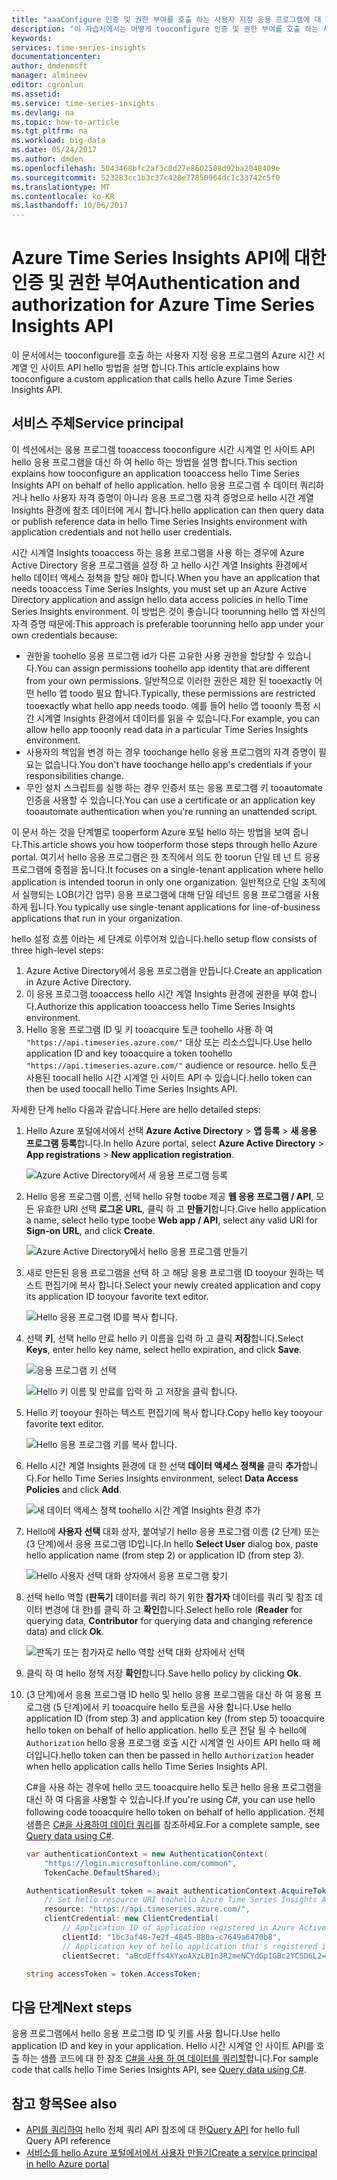 ```yaml
---
title: "aaaConfigure 인증 및 권한 부여를 호출 하는 사용자 지정 응용 프로그램에 대 한 Azure 시간 시계열 인 사이트 API hello | Microsoft Docs"
description: "이 자습서에서는 어떻게 tooconfigure 인증 및 권한 부여를 호출 하는 사용자 지정 응용 프로그램에 대 한 hello Azure 시간 시계열 인 사이트 API에 설명"
keywords: 
services: time-series-insights
documentationcenter: 
author: dmdenmsft
manager: almineev
editor: cgronlun
ms.assetid: 
ms.service: time-series-insights
ms.devlang: na
ms.topic: how-to-article
ms.tgt_pltfrm: na
ms.workload: big-data
ms.date: 05/24/2017
ms.author: dmden
ms.openlocfilehash: 5043468bfc2af3c0d27e8602508d92ba2848409e
ms.sourcegitcommit: 523283cc1b3c37c428e77850964dc1c33742c5f0
ms.translationtype: MT
ms.contentlocale: ko-KR
ms.lasthandoff: 10/06/2017
---
```

# <a name="authentication-and-authorization-for-azure-time-series-insights-api"></a><span data-ttu-id="1dd41-103">Azure Time Series Insights API에 대한 인증 및 권한 부여</span><span class="sxs-lookup"><span data-stu-id="1dd41-103">Authentication and authorization for Azure Time Series Insights API</span></span>

<span data-ttu-id="1dd41-104">이 문서에서는 tooconfigure를 호출 하는 사용자 지정 응용 프로그램의 Azure 시간 시계열 인 사이트 API hello 방법을 설명 합니다.</span><span class="sxs-lookup"><span data-stu-id="1dd41-104">This article explains how tooconfigure a custom application that calls hello Azure Time Series Insights API.</span></span>

## <a name="service-principal"></a><span data-ttu-id="1dd41-105">서비스 주체</span><span class="sxs-lookup"><span data-stu-id="1dd41-105">Service principal</span></span>

<span data-ttu-id="1dd41-106">이 섹션에서는 응용 프로그램 tooaccess tooconfigure 시간 시계열 인 사이트 API hello 응용 프로그램을 대신 하 여 hello 하는 방법을 설명 합니다.</span><span class="sxs-lookup"><span data-stu-id="1dd41-106">This section explains how tooconfigure an application tooaccess hello Time Series Insights API on behalf of hello application.</span></span> <span data-ttu-id="1dd41-107">hello 응용 프로그램 수 데이터 쿼리하거나 hello 사용자 자격 증명이 아니라 응용 프로그램 자격 증명으로 hello 시간 계열 Insights 환경에 참조 데이터에 게시 합니다.</span><span class="sxs-lookup"><span data-stu-id="1dd41-107">hello application can then query data or publish reference data in hello Time Series Insights environment with application credentials and not hello user credentials.</span></span>

<span data-ttu-id="1dd41-108">시간 시계열 Insights tooaccess 하는 응용 프로그램을 사용 하는 경우에 Azure Active Directory 응용 프로그램을 설정 하 고 hello 시간 계열 Insights 환경에서 hello 데이터 액세스 정책을 할당 해야 합니다.</span><span class="sxs-lookup"><span data-stu-id="1dd41-108">When you have an application that needs tooaccess Time Series Insights, you must set up an Azure Active Directory application and assign hello data access policies in hello Time Series Insights environment.</span></span> <span data-ttu-id="1dd41-109">이 방법은 것이 좋습니다 toorunning hello 앱 자신의 자격 증명 때문에:</span><span class="sxs-lookup"><span data-stu-id="1dd41-109">This approach is preferable toorunning hello app under your own credentials because:</span></span>

* <span data-ttu-id="1dd41-110">권한을 toohello 응용 프로그램 id가 다른 고유한 사용 권한을 할당할 수 있습니다.</span><span class="sxs-lookup"><span data-stu-id="1dd41-110">You can assign permissions toohello app identity that are different from your own permissions.</span></span> <span data-ttu-id="1dd41-111">일반적으로 이러한 권한은 제한 된 tooexactly 어떤 hello 앱 toodo 필요 합니다.</span><span class="sxs-lookup"><span data-stu-id="1dd41-111">Typically, these permissions are restricted tooexactly what hello app needs toodo.</span></span> <span data-ttu-id="1dd41-112">예를 들어 hello 앱 tooonly 특정 시간 시계열 Insights 환경에서 데이터를 읽을 수 있습니다.</span><span class="sxs-lookup"><span data-stu-id="1dd41-112">For example, you can allow hello app tooonly read data in a particular Time Series Insights environment.</span></span>
* <span data-ttu-id="1dd41-113">사용자의 책임을 변경 하는 경우 toochange hello 응용 프로그램의 자격 증명이 필요는 없습니다.</span><span class="sxs-lookup"><span data-stu-id="1dd41-113">You don't have toochange hello app's credentials if your responsibilities change.</span></span>
* <span data-ttu-id="1dd41-114">무인 설치 스크립트를 실행 하는 경우 인증서 또는 응용 프로그램 키 tooautomate 인증을 사용할 수 있습니다.</span><span class="sxs-lookup"><span data-stu-id="1dd41-114">You can use a certificate or an application key tooautomate authentication when you're running an unattended script.</span></span>

<span data-ttu-id="1dd41-115">이 문서 하는 것을 단계별로 tooperform Azure 포털 hello 하는 방법을 보여 줍니다.</span><span class="sxs-lookup"><span data-stu-id="1dd41-115">This article shows you how tooperform those steps through hello Azure portal.</span></span> <span data-ttu-id="1dd41-116">여기서 hello 응용 프로그램은 한 조직에서 의도 한 toorun 단일 테 넌 트 응용 프로그램에 중점을 둡니다.</span><span class="sxs-lookup"><span data-stu-id="1dd41-116">It focuses on a single-tenant application where hello application is intended toorun in only one organization.</span></span> <span data-ttu-id="1dd41-117">일반적으로 단일 조직에서 실행되는 LOB(기간 업무) 응용 프로그램에 대해 단일 테넌트 응용 프로그램을 사용하게 됩니다.</span><span class="sxs-lookup"><span data-stu-id="1dd41-117">You typically use single-tenant applications for line-of-business applications that run in your organization.</span></span>

<span data-ttu-id="1dd41-118">hello 설정 흐름 이라는 세 단계로 이루어져 있습니다.</span><span class="sxs-lookup"><span data-stu-id="1dd41-118">hello setup flow consists of three high-level steps:</span></span>

1. <span data-ttu-id="1dd41-119">Azure Active Directory에서 응용 프로그램을 만듭니다.</span><span class="sxs-lookup"><span data-stu-id="1dd41-119">Create an application in Azure Active Directory.</span></span>
2. <span data-ttu-id="1dd41-120">이 응용 프로그램 tooaccess hello 시간 계열 Insights 환경에 권한을 부여 합니다.</span><span class="sxs-lookup"><span data-stu-id="1dd41-120">Authorize this application tooaccess hello Time Series Insights environment.</span></span>
3. <span data-ttu-id="1dd41-121">Hello 응용 프로그램 ID 및 키 tooacquire 토큰 toohello 사용 하 여 `"https://api.timeseries.azure.com/"` 대상 또는 리소스입니다.</span><span class="sxs-lookup"><span data-stu-id="1dd41-121">Use hello application ID and key tooacquire a token toohello `"https://api.timeseries.azure.com/"` audience or resource.</span></span> <span data-ttu-id="1dd41-122">hello 토큰 사용된 toocall hello 시간 시계열 인 사이트 API 수 있습니다.</span><span class="sxs-lookup"><span data-stu-id="1dd41-122">hello token can then be used toocall hello Time Series Insights API.</span></span>

<span data-ttu-id="1dd41-123">자세한 단계 hello 다음과 같습니다.</span><span class="sxs-lookup"><span data-stu-id="1dd41-123">Here are hello detailed steps:</span></span>

1. <span data-ttu-id="1dd41-124">Hello Azure 포털에서에서 선택 **Azure Active Directory** > **앱 등록** > **새 응용 프로그램 등록**합니다.</span><span class="sxs-lookup"><span data-stu-id="1dd41-124">In hello Azure portal, select **Azure Active Directory** > **App registrations** > **New application registration**.</span></span>

   ![Azure Active Directory에서 새 응용 프로그램 등록](media/authentication-and-authorization/active-directory-new-application-registration.png)  

2. <span data-ttu-id="1dd41-126">Hello 응용 프로그램 이름, 선택 hello 유형 toobe 제공 **웹 응용 프로그램 / API**, 모든 유효한 URI 선택 **로그온 URL**, 클릭 하 고 **만들기**합니다.</span><span class="sxs-lookup"><span data-stu-id="1dd41-126">Give hello application a name, select hello type toobe **Web app / API**, select any valid URI for **Sign-on URL**, and click **Create**.</span></span>

   ![Azure Active Directory에서 hello 응용 프로그램 만들기](media/authentication-and-authorization/active-directory-create-web-api-application.png)

3. <span data-ttu-id="1dd41-128">새로 만든된 응용 프로그램을 선택 하 고 해당 응용 프로그램 ID tooyour 원하는 텍스트 편집기에 복사 합니다.</span><span class="sxs-lookup"><span data-stu-id="1dd41-128">Select your newly created application and copy its application ID tooyour favorite text editor.</span></span>

   ![Hello 응용 프로그램 ID를 복사 합니다.](media/authentication-and-authorization/active-directory-copy-application-id.png)

4. <span data-ttu-id="1dd41-130">선택 **키**, 선택 hello 만료 hello 키 이름을 입력 하 고 클릭 **저장**합니다.</span><span class="sxs-lookup"><span data-stu-id="1dd41-130">Select **Keys**, enter hello key name, select hello expiration, and click **Save**.</span></span>

   ![응용 프로그램 키 선택](media/authentication-and-authorization/active-directory-application-keys.png)

   ![Hello 키 이름 및 만료를 입력 하 고 저장을 클릭 합니다.](media/authentication-and-authorization/active-directory-application-keys-save.png)

5. <span data-ttu-id="1dd41-133">Hello 키 tooyour 원하는 텍스트 편집기에 복사 합니다.</span><span class="sxs-lookup"><span data-stu-id="1dd41-133">Copy hello key tooyour favorite text editor.</span></span>

   ![Hello 응용 프로그램 키를 복사 합니다.](media/authentication-and-authorization/active-directory-copy-application-key.png)

6. <span data-ttu-id="1dd41-135">Hello 시간 계열 Insights 환경에 대 한 선택 **데이터 액세스 정책을** 클릭 **추가**합니다.</span><span class="sxs-lookup"><span data-stu-id="1dd41-135">For hello Time Series Insights environment, select **Data Access Policies** and click **Add**.</span></span>

   ![새 데이터 액세스 정책 toohello 시간 계열 Insights 환경 추가](media/authentication-and-authorization/time-series-insights-data-access-policies-add.png)

7. <span data-ttu-id="1dd41-137">Hello에 **사용자 선택** 대화 상자, 붙여넣기 hello 응용 프로그램 이름 (2 단계) 또는 (3 단계)에서 응용 프로그램 ID입니다.</span><span class="sxs-lookup"><span data-stu-id="1dd41-137">In hello **Select User** dialog box, paste hello application name (from step 2) or application ID (from step 3).</span></span>

   ![Hello 사용자 선택 대화 상자에서 응용 프로그램 찾기](media/authentication-and-authorization/time-series-insights-data-access-policies-select-user.png)

8. <span data-ttu-id="1dd41-139">선택 hello 역할 (**판독기** 데이터를 쿼리 하기 위한 **참가자** 데이터를 쿼리 및 참조 데이터 변경에 대 한)를 클릭 하 고 **확인**합니다.</span><span class="sxs-lookup"><span data-stu-id="1dd41-139">Select hello role (**Reader** for querying data, **Contributor** for querying data and changing reference data) and click **Ok**.</span></span>

   ![판독기 또는 참가자로 hello 역할 선택 대화 상자에서 선택](media/authentication-and-authorization/time-series-insights-data-access-policies-select-role.png)

9. <span data-ttu-id="1dd41-141">클릭 하 여 hello 정책 저장 **확인**합니다.</span><span class="sxs-lookup"><span data-stu-id="1dd41-141">Save hello policy by clicking **Ok**.</span></span>

10. <span data-ttu-id="1dd41-142">(3 단계)에서 응용 프로그램 ID hello 및 hello 응용 프로그램을 대신 하 여 응용 프로그램 (5 단계)에서 키 tooacquire hello 토큰을 사용 합니다.</span><span class="sxs-lookup"><span data-stu-id="1dd41-142">Use hello application ID (from step 3) and application key (from step 5) tooacquire hello token on behalf of hello application.</span></span> <span data-ttu-id="1dd41-143">hello 토큰 전달 될 수 hello에 `Authorization` hello 응용 프로그램 호출 시간 시계열 인 사이트 API hello 때 헤더입니다.</span><span class="sxs-lookup"><span data-stu-id="1dd41-143">hello token can then be passed in hello `Authorization` header when hello application calls hello Time Series Insights API.</span></span>

    <span data-ttu-id="1dd41-144">C#을 사용 하는 경우에 hello 코드 tooacquire hello 토큰 hello 응용 프로그램을 대신 하 여 다음을 사용할 수 있습니다.</span><span class="sxs-lookup"><span data-stu-id="1dd41-144">If you're using C#, you can use hello following code tooacquire hello token on behalf of hello application.</span></span> <span data-ttu-id="1dd41-145">전체 샘플은 [C#을 사용하여 데이터 쿼리](time-series-insights-query-data-csharp.md)를 참조하세요.</span><span class="sxs-lookup"><span data-stu-id="1dd41-145">For a complete sample, see [Query data using C#](time-series-insights-query-data-csharp.md).</span></span>

    ```csharp
    var authenticationContext = new AuthenticationContext(
        "https://login.microsoftonline.com/common",
        TokenCache.DefaultShared);

    AuthenticationResult token = await authenticationContext.AcquireTokenAsync(
        // Set hello resource URI toohello Azure Time Series Insights API
        resource: "https://api.timeseries.azure.com/", 
        clientCredential: new ClientCredential(
            // Application ID of application registered in Azure Active Directory
            clientId: "1bc3af48-7e2f-4845-880a-c7649a6470b8", 
            // Application key of hello application that's registered in Azure Active Directory
            clientSecret: "aBcdEffs4XYxoAXzLB1n3R2meNCYdGpIGBc2YC5D6L2="));

    string accessToken = token.AccessToken;
    ```

## <a name="next-steps"></a><span data-ttu-id="1dd41-146">다음 단계</span><span class="sxs-lookup"><span data-stu-id="1dd41-146">Next steps</span></span>

<span data-ttu-id="1dd41-147">응용 프로그램에서 hello 응용 프로그램 ID 및 키를 사용 합니다.</span><span class="sxs-lookup"><span data-stu-id="1dd41-147">Use hello application ID and key in your application.</span></span> <span data-ttu-id="1dd41-148">Hello 시간 시계열 인 사이트 API를 호출 하는 샘플 코드에 대 한 참조 [C#을 사용 하 여 데이터를 쿼리할](time-series-insights-query-data-csharp.md)합니다.</span><span class="sxs-lookup"><span data-stu-id="1dd41-148">For sample code that calls hello Time Series Insights API, see [Query data using C#](time-series-insights-query-data-csharp.md).</span></span>

## <a name="see-also"></a><span data-ttu-id="1dd41-149">참고 항목</span><span class="sxs-lookup"><span data-stu-id="1dd41-149">See also</span></span>

* <span data-ttu-id="1dd41-150">[API를 쿼리하여](/rest/api/time-series-insights/time-series-insights-reference-queryapi) hello 전체 쿼리 API 참조에 대 한</span><span class="sxs-lookup"><span data-stu-id="1dd41-150">[Query API](/rest/api/time-series-insights/time-series-insights-reference-queryapi) for hello full Query API reference</span></span>
* [<span data-ttu-id="1dd41-151">서비스를 hello Azure 포털에서에서 사용자 만들기</span><span class="sxs-lookup"><span data-stu-id="1dd41-151">Create a service principal in hello Azure portal</span></span>](../azure-resource-manager/resource-group-create-service-principal-portal.md)
